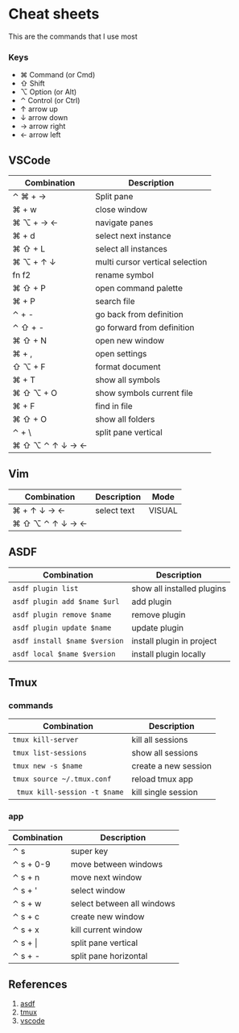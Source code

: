 # Cheat sheets

This are the commands that I use most

### Keys
* ⌘ Command (or Cmd)
* ⇧ Shift
* ⌥ Option (or Alt)
* ⌃ Control (or Ctrl)
* ↑ arrow up 
* ↓ arrow down
* → arrow right
* ← arrow left

## VSCode
| Combination     | Description                     |
| --------------- | ------------------------------- |
| ⌃ ⌘ + →         | Split pane                      |
| ⌘ + w           | close window                    |
| ⌘ ⌥ + → ←       | navigate panes                  |
| ⌘ + d           | select next instance            |
| ⌘ ⇧ + L         | select all instances            |
| ⌘ ⌥ + ↑ ↓       | multi cursor vertical selection |
| fn f2           | rename symbol                   |
| ⌘ ⇧ + P         | open command palette            |
| ⌘ + P           | search file                     |
| ⌃ + -           | go back from definition         |
| ⌃ ⇧ + -         | go forward from definition      |
| ⌘ ⇧ + N         | open new window                 |
| ⌘ + ,           | open settings                   |
| ⇧ ⌥ + F         | format document                 |
| ⌘ + T           | show all symbols                |
| ⌘ ⇧ ⌥ + O       | show symbols current file       |
| ⌘ + F           | find in file                    |
| ⌘ ⇧ + O         | show all folders                |
| ⌃ + \           | split pane vertical             |
| ⌘ ⇧ ⌥ ⌃ ↑ ↓ → ← |                                 |

## Vim
| Combination     | Description | Mode   |
| --------------- | ----------- | ------ |
| ⌘ + ↑ ↓ → ←     | select text | VISUAL |
| ⌘ ⇧ ⌥ ⌃ ↑ ↓ → ← |             |        |
 

## ASDF
| Combination                   | Description                |
| ----------------------------- | -------------------------- |
| `asdf plugin list`            | show all installed plugins |
| `asdf plugin add $name $url`  | add plugin                 |
| `asdf plugin remove $name`    | remove plugin              |
| `asdf plugin update $name`    | update plugin              |
| `asdf install $name $version` | install plugin in project  |
| `asdf local $name $version`   | install plugin locally     |

## Tmux
### commands
| Combination                   | Description          |
| ----------------------------- | -------------------- |
| `tmux kill-server`            | kill all sessions    |
| `tmux list-sessions`          | show all sessions    |
| `tmux new -s $name`           | create a new session |
| `tmux source ~/.tmux.conf`    | reload tmux app      |
| ` tmux kill-session -t $name` | kill single session  |
### app
| Combination | Description                |
| ----------- | -------------------------- |
| ⌃ s         | super key                  |
| ⌃ s + 0-9   | move between windows       |
| ⌃ s + n     | move next window           |
| ⌃ s + '     | select window              |
| ⌃ s + w     | select between all windows |
| ⌃ s + c     | create new window          |
| ⌃ s + x     | kill current window        |
| ⌃ s + \|    | split pane vertical        |
| ⌃ s + -     | split pane horizontal      |


## References

1. [asdf](https://asdf-vm.com/manage/commands.html)
2. [tmux](https://medium.com/@Sle3pyHead/tmux-cheat-sheet-and-quick-guide-44038cbe2870)
3. [vscode](https://code.visualstudio.com/shortcuts/keyboard-shortcuts-macos.pdf)